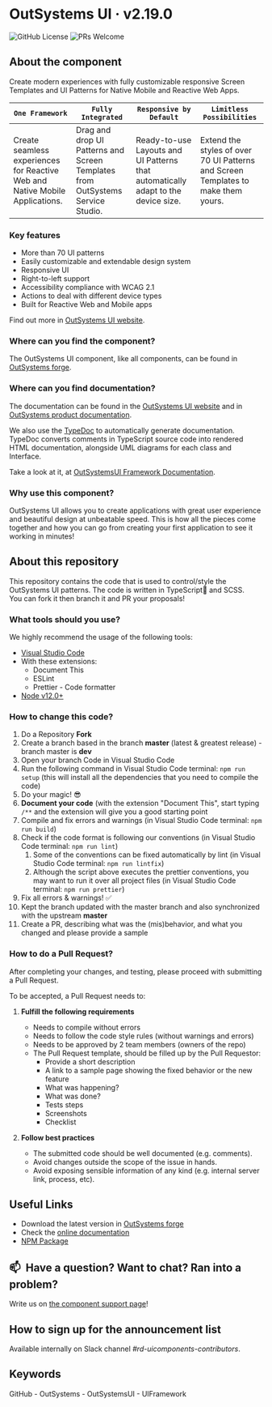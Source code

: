 # OutSystems UI · v2.19.0

![GitHub License](https://img.shields.io/badge/License-BSD%203--Clause-blue.svg) ![PRs Welcome](https://img.shields.io/badge/PRs-welcome-brightgreen.svg)

## About the component

Create modern experiences with fully customizable responsive Screen Templates and UI Patterns for Native Mobile and Reactive Web Apps.

| `One Framework`                                                              | `Fully Integrated`                                                             | `Responsive by Default`                                                           | `Limitless Possibilities`                                                         |
| ---------------------------------------------------------------------------- | ------------------------------------------------------------------------------ | --------------------------------------------------------------------------------- | --------------------------------------------------------------------------------- |
| Create seamless experiences for Reactive Web and Native Mobile Applications. | Drag and drop UI Patterns and Screen Templates from OutSystems Service Studio. | Ready-to-use Layouts and UI Patterns that automatically adapt to the device size. | Extend the styles of over 70 UI Patterns and Screen Templates to make them yours. |

### Key features

-   More than 70 UI patterns
-   Easily customizable and extendable design system
-   Responsive UI
-   Right-to-left support
-   Accessibility compliance with WCAG 2.1
-   Actions to deal with different device types
-   Built for Reactive Web and Mobile apps

Find out more in [OutSystems UI website](https://outsystemsui.outsystems.com/OutsystemsUiWebsite/).

### Where can you find the component?

The OutSystems UI component, like all components, can be found in [OutSystems forge](https://www.outsystems.com/forge/component-overview/1385/outsystems-ui).

### Where can you find documentation?

The documentation can be found in the [OutSystems UI website](https://outsystemsui.outsystems.com/outsystemsuiwebsite/) and in [OutSystems product documentation](https://success.outsystems.com/Documentation/11/Developing_an_Application/Design_UI/Patterns).

We also use the [TypeDoc](https://typedoc.org/) to automatically generate documentation. TypeDoc converts comments in TypeScript source code into rendered HTML documentation, alongside UML diagrams for each class and Interface.

Take a look at it, at [OutSystemsUI Framework Documentation](https://outsystems-ui-docs.github.io/).

### Why use this component?

OutSystems UI allows you to create applications with great user experience and beautiful design at unbeatable speed. This is how all the pieces come together and how you can go from creating your first application to see it working in minutes!

## About this repository

This repository contains the code that is used to control/style the OutSystems UI patterns. The code is written in TypeScript🖤 and SCSS.</br>
You can fork it then branch it and PR your proposals!

### What tools should you use?

We highly recommend the usage of the following tools:

-   [Visual Studio Code](https://code.visualstudio.com/)
-   With these extensions:
    -   Document This
    -   ESLint
    -   Prettier - Code formatter
-   [Node v12.0+](https://nodejs.org/en)

### How to change this code?

<ol>
  <li>Do a Repository <strong>Fork</strong></li>
  <li>Create a branch based in the branch <strong>master</strong> (latest & greatest release) - branch master is <strong>dev</strong></li>
  <li>Open your branch Code in Visual Studio Code</li>
  <li>Run the following command in Visual Studio Code terminal: <code>npm run setup</code> (this will install all the dependencies that you need to compile the code)</li>
  <li>Do your magic! 😎</li>
  <li><strong>Document your code</strong> (with the extension "Document This", start typing <code>/**</code> and the extension will give you a good starting point</li>
  <li>Compile and fix errors and warnings (in Visual Studio Code terminal: <code>npm run build</code>)</li>
  <li>
    Check if the code format is following our conventions (in Visual Studio Code terminal: <code>npm run lint</code>)
    <ol>
      <li>Some of the conventions can be fixed automatically by lint (in Visual Studio Code terminal: <code>npm run lintfix</code>)</li>
      <li>Although the script above executes the prettier conventions, you may want to run it over all project files (in Visual Studio Code terminal: <code>npm run prettier</code>)</li>
    </ol>
  </li>
  <li>Fix all errors & warnings! ✅</li>
  <li>Kept the branch updated with the master branch and also synchronized with the upstream <strong>master</strong></li>
  <li>Create a PR, describing what was the (mis)behavior, and what you changed and please provide a sample </li>
</ol>

### How to do a Pull Request?

After completing your changes, and testing, please proceed with submitting a Pull Request.

To be accepted, a Pull Request needs to:

1. **Fulfill the following requirements**

    - Needs to compile without errors
    - Needs to follow the code style rules (without warnings and errors)
    - Needs to be approved by 2 team members (owners of the repo)
    - The Pull Request template, should be filled up by the Pull Requestor:
        - Provide a short description
        - A link to a sample page showing the fixed behavior or the new feature
        - What was happening?
        - What was done?
        - Tests steps
        - Screenshots
        - Checklist

2. **Follow best practices**
    - The submitted code should be well documented (e.g. comments).
    - Avoid changes outside the scope of the issue in hands.
    - Avoid exposing sensible information of any kind (e.g. internal server link, process, etc).

## Useful Links

-   Download the latest version in [OutSystems forge](https://www.outsystems.com/forge/component-versions/1385)
-   Check the [online documentation](https://outsystemsui.outsystems.com/outsystemsuiwebsite/)
-   [NPM Package](https://www.npmjs.com/package/outsystems-ui)

## 📫&nbsp; Have a question? Want to chat? Ran into a problem?

Write us on [the component support page](https://www.outsystems.com/forge/component-discussions/1385/OutSystems+UI)!

## How to sign up for the announcement list

Available internally on Slack channel _#rd-uicomponents-contributors_.

## Keywords

GitHub - OutSystems - OutSystemsUI - UIFramework
